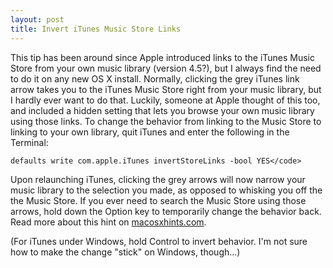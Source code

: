 ```yaml
---
layout: post
title: Invert iTunes Music Store Links
---
```


This tip has been around since Apple introduced links to the iTunes Music Store from your own music library (version 4.5?), but I always find the need to do it on any new OS X install.  Normally, clicking the grey iTunes link arrow takes you to the iTunes Music Store right from your music library, but I hardly ever want to do that.  Luckily, someone at Apple thought of this too, and included a hidden setting that lets you browse your own music library using those links.  To change the behavior from linking to the Music Store to linking to your own library, quit iTunes and enter the following in the Terminal:

    defaults write com.apple.iTunes invertStoreLinks -bool YES</code>

Upon relaunching iTunes, clicking the grey arrows will now narrow your music library to the selection you made, as opposed to whisking you off the the Music Store. If you ever need to search the Music Store using those arrows, hold down the Option key to temporarily change the behavior back. Read more about this hint on [macosxhints.com](http://www.macosxhints.com/article.php?story=20040429122915489&query=invert).

(For iTunes under Windows, hold Control to invert behavior.  I'm not sure how to make the change "stick" on Windows, though...)
